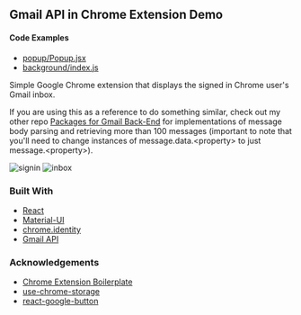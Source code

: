 ## Gmail API in Chrome Extension Demo

#### Code Examples
-   [popup/Popup.jsx](https://github.com/anatelli10/gmail-api-chrome-extension/blob/main/src/pages/popup/Popup.jsx)
-   [background/index.js](https://github.com/anatelli10/gmail-api-chrome-extension/blob/main/src/pages/background/index.js)

Simple Google Chrome extension that displays the signed in Chrome user's Gmail inbox.

If you are using this as a reference to do something similar, check out my other repo [Packages for Gmail Back-End](https://github.com/anatelli10/packages-for-gmail-back-end/blob/a82fea7978be26dd21e697dfa0bcafa10ddf90e9/accounts/account.service.js#L108) for implementations of message body parsing and retrieving more than 100 messages (important to note that you'll need to change instances of message.data.\<property\> to just message.\<property\>).

![signin](https://user-images.githubusercontent.com/70483566/129666373-ad95851c-aff1-4c65-87e7-e83320b2c3ef.png)
![inbox](https://user-images.githubusercontent.com/70483566/129666376-3b24cdb2-c40f-43d5-82b0-c7942d034782.png)
 
### Built With

-   [React](https://reactjs.org/)
-   [Material-UI](https://material-ui.com/)
-   [chrome.identity](https://developer.chrome.com/docs/extensions/reference/identity/)
-   [Gmail API](https://developers.google.com/gmail/api)

<!-- ACKNOWLEDGEMENTS -->

### Acknowledgements

-   [Chrome Extension Boilerplate](https://github.com/lxieyang/chrome-extension-boilerplate-react)
-   [use-chrome-storage](https://github.com/onikienko/use-chrome-storage)
-   [react-google-button](https://github.com/prescottprue/react-google-button)
